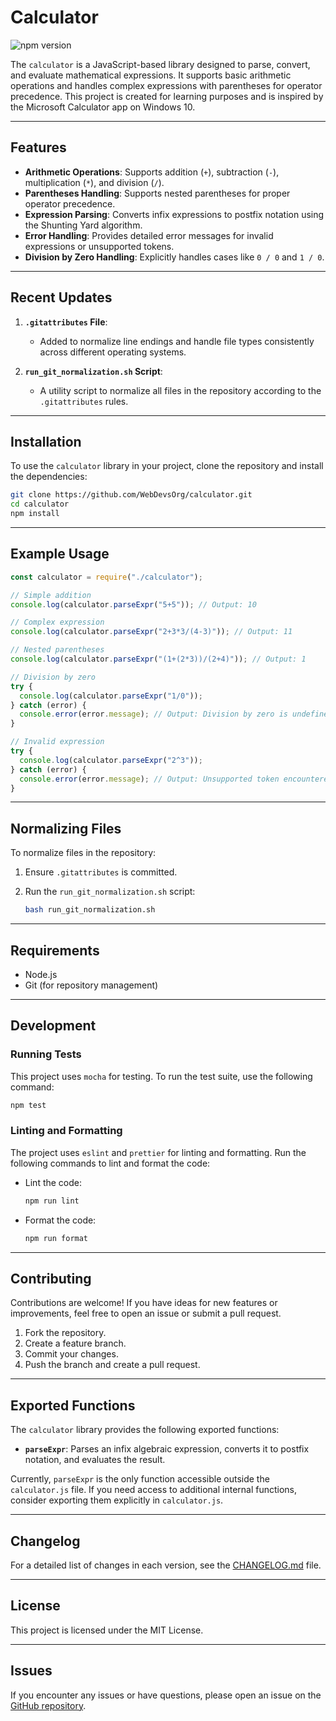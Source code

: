 # Calculator

![npm version](https://img.shields.io/badge/version-1.0.0-blue)

The `calculator` is a JavaScript-based library designed to parse, convert, and evaluate mathematical expressions. It supports basic arithmetic operations and handles complex expressions with parentheses for operator precedence. This project is created for learning purposes and is inspired by the Microsoft Calculator app on Windows 10.

---

## Features

- **Arithmetic Operations**: Supports addition (`+`), subtraction (`-`), multiplication (`*`), and division (`/`).
- **Parentheses Handling**: Supports nested parentheses for proper operator precedence.
- **Expression Parsing**: Converts infix expressions to postfix notation using the Shunting Yard algorithm.
- **Error Handling**: Provides detailed error messages for invalid expressions or unsupported tokens.
- **Division by Zero Handling**: Explicitly handles cases like `0 / 0` and `1 / 0`.

---

## Recent Updates

1. **`.gitattributes` File**:

   - Added to normalize line endings and handle file types consistently across different operating systems.

2. **`run_git_normalization.sh` Script**:
   - A utility script to normalize all files in the repository according to the `.gitattributes` rules.

---

## Installation

To use the `calculator` library in your project, clone the repository and install the dependencies:

```bash
git clone https://github.com/WebDevsOrg/calculator.git
cd calculator
npm install
```

---

## Example Usage

```javascript
const calculator = require("./calculator");

// Simple addition
console.log(calculator.parseExpr("5+5")); // Output: 10

// Complex expression
console.log(calculator.parseExpr("2+3*3/(4-3)")); // Output: 11

// Nested parentheses
console.log(calculator.parseExpr("(1+(2*3))/(2+4)")); // Output: 1

// Division by zero
try {
  console.log(calculator.parseExpr("1/0"));
} catch (error) {
  console.error(error.message); // Output: Division by zero is undefined (0 / 0).
}

// Invalid expression
try {
  console.log(calculator.parseExpr("2^3"));
} catch (error) {
  console.error(error.message); // Output: Unsupported token encountered: '^'
}
```

---

## Normalizing Files

To normalize files in the repository:

1. Ensure `.gitattributes` is committed.
2. Run the `run_git_normalization.sh` script:

   ```bash
   bash run_git_normalization.sh
   ```

---

## Requirements

- Node.js
- Git (for repository management)

---

## Development

### Running Tests

This project uses `mocha` for testing. To run the test suite, use the following command:

```bash
npm test
```

### Linting and Formatting

The project uses `eslint` and `prettier` for linting and formatting. Run the following commands to lint and format the code:

- Lint the code:

  ```bash
  npm run lint
  ```

- Format the code:

  ```bash
  npm run format
  ```

---

## Contributing

Contributions are welcome! If you have ideas for new features or improvements, feel free to open an issue or submit a pull request.

1. Fork the repository.
2. Create a feature branch.
3. Commit your changes.
4. Push the branch and create a pull request.

---

## Exported Functions

The `calculator` library provides the following exported functions:

- **`parseExpr`**: Parses an infix algebraic expression, converts it to postfix notation, and evaluates the result.

Currently, `parseExpr` is the only function accessible outside the `calculator.js` file. If you need access to additional internal functions, consider exporting them explicitly in `calculator.js`.

---

## Changelog

For a detailed list of changes in each version, see the [CHANGELOG.md](./CHANGELOG.md) file.

---

## License

This project is licensed under the MIT License.

---

## Issues

If you encounter any issues or have questions, please open an issue on the [GitHub repository](https://github.com/WebDevsOrg/calculator/issues).
